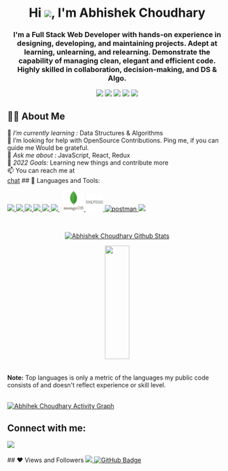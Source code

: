 <h1 align="center">
  Hi
  <img
    src="https://raw.githubusercontent.com/MartinHeinz/MartinHeinz/master/wave.gif"
    width="30px"
  />, I'm Abhishek Choudhary
</h1>
<h3 align="center">
  I'm a Full Stack Web Developer with hands-on experience in designing,
  developing, and maintaining projects. Adept at learning, unlearning, and
  relearning. Demonstrate the capability of managing clean, elegant and
  efficient code. Highly skilled in collaboration, decision-making, and DS &
  Algo.
</h3>

<p align="center">
  <img src="https://img.shields.io/badge/JS-Javascript-red" />
  <img src="https://img.shields.io/badge/React-React-blue" />
  <img src="https://img.shields.io/badge/Node-node-green" />
  <img src="https://img.shields.io/badge/express-Express-blueviolet" />
  <img src="https://img.shields.io/badge/Mongodb-mongodb-brightgreen" />
</p>    

## 🙋‍♂️ About Me 
🌱 *I’m currently learning :* Data Structures & Algorithms <br/>
🤝 I’m looking for help with OpenSource Contributions. Ping me, if you can guide me Would be grateful.  <br/>
💬 *Ask me about :* JavaScript, React, Redux   <br/>
🥅 *2022 Goals:* Learning new things and contribute more  <br/>
📫 You can reach me at <br/>
[chat](mailto:abhich2109@gmail.com) ## 🚀 Languages and Tools:
<p align="left">
  <a href="https://www.w3.org/html/" target="_blank">
    <img src="https://img.icons8.com/color/48/000000/html-5.png" />
  </a>
  <a href="https://www.w3schools.com/css/" target="_blank">
    <img src="https://img.icons8.com/color/48/000000/css3.png" />
  </a>
  <a
    href="https://developer.mozilla.org/en-US/docs/Web/JavaScript"
    target="_blank">
    <img src="https://img.icons8.com/color/48/000000/javascript.png" />
  </a>
  <a href="https://reactjs.org/" target="_blank">
    <img src="https://img.icons8.com/color/48/000000/react-native.png" />
  </a>
  <a href="https://redux.js.org" target="_blank">
    <img src="https://img.icons8.com/color/48/000000/redux.png" />
  </a>
  <!-- <a href="https://getbootstrap.com" target="_blank"> <img src="https://img.icons8.com/color/48/000000/bootstrap.png"/> </a>  -->
  <a style="padding-right: 8px" href="https://nodejs.org" target="_blank">
    <img src="https://img.icons8.com/color/48/000000/nodejs.png" />
  </a>
  <a href="https://www.mongodb.com/" target="_blank">
    <img
      src="https://raw.githubusercontent.com/devicons/devicon/master/icons/mongodb/mongodb-original-wordmark.svg"
      alt="mongodb"
      width="48"
      height="48"
    />
  </a>
  <a href="https://expressjs.com" target="_blank">
    <img
      src="https://raw.githubusercontent.com/devicons/devicon/master/icons/express/express-original-wordmark.svg"
      alt="express"
      width="40"
      height="40"
    />
  </a>
  <a href="https://postman.com" target="_blank">
    <img
      src="https://www.vectorlogo.zone/logos/getpostman/getpostman-icon.svg"
      alt="postman"
      width="45"
      height="45"
    />
  </a>
  <!-- <a style="padding-right:8px;" href="https://www.mysql.com/" target="_blank"> <img src="https://img.icons8.com/fluent/50/000000/mysql-logo.png"/> </a> -->
  <!-- <a href="https://firebase.google.com/" target="_blank"> <img src="https://img.icons8.com/color/48/000000/firebase.png"/> </a>  -->
  <a href="https://git-scm.com/" target="_blank">
    <img src="https://img.icons8.com/color/48/000000/git.png" />
  </a>
</p>
<br />


<p align="center">
  <a href="https://github.com/abhich21/github-readme-stats"
    ><img
      alt="Abhishek Choudhary Github Stats"
      src="https://github-readme-stats.vercel.app/api?username=abhich21&show_icons=true&count_private=true&theme=react&hide_border=true&bg_color=0D1117"
  /></a>
</p>
<p align="center">
  <img
    src="https://github-readme-stats.vercel.app/api/top-langs/?username=abhich21&theme=react&hide_border=true&bg_color=0D1117"
    height="260px"
    width="33.25%"
  />
</p>

<br />
<b>Note:</b> Top languages is only a metric of the languages my public code
consists of and doesn't reflect experience or skill level.

<br />
<br />

<a href="https://github.com/abhich21/github-readme-activity-graph"><img
    alt="Abhihek Choudhary Activity Graph"
    src="https://activity-graph.herokuapp.com/graph?username=abhich21&bg_color=0D1117&color=5BCDEC&line=5BCDEC&point=FFFFFF&hide_border=true"
/></a>
<br />

## Connect with me:
<p align="left">
  <a href="https://www.linkedin.com/in/abhishek-choudhary-06856a230/"
     target="_blank">
   <img src="https://img.icons8.com/fluent/48/000000/linkedin.png" target="_blank"
  /></a>
</p>
## ❤ Views and Followers
<a href="https://github.com/abhich21/github-profile-views-counter">
  <img src="https://komarev.com/ghpvc/?username=abhich21" />
</a>
<a href="https://github.com/abhich21?tab=followers"
  ><img
    src="https://img.shields.io/github/followers/abhich21?label=Followers&style=social"
    alt="GitHub Badge"
/></a>
